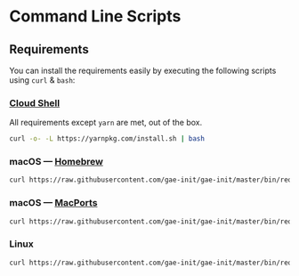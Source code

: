 # Command Line Scripts

## Requirements

You can install the requirements easily by executing the following scripts using `curl` & `bash`:

### [Cloud Shell](https://cloud.google.com/shell/)

All requirements except `yarn` are met, out of the box.

```bash
curl -o- -L https://yarnpkg.com/install.sh | bash
```

### macOS — [Homebrew](http://brew.sh/)

```bash
curl https://raw.githubusercontent.com/gae-init/gae-init/master/bin/requirements_osx_brew.sh | bash
```

### macOS — [MacPorts](https://www.macports.org/)

```bash
curl https://raw.githubusercontent.com/gae-init/gae-init/master/bin/requirements_osx_port.sh | bash
```

### Linux

```bash
curl https://raw.githubusercontent.com/gae-init/gae-init/master/bin/requirements_linux.sh | bash
```
